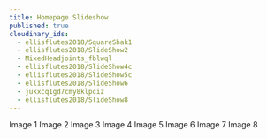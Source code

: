 ```yaml
---
title: Homepage Slideshow
published: true
cloudinary_ids:
  - ellisflutes2018/SquareShak1
  - ellisflutes2018/SlideShow2
  - MixedHeadjoints_fblwql
  - ellisflutes2018/SlideShow4c
  - ellisflutes2018/SlideShow5c
  - ellisflutes2018/SlideShow6
  - jukxcq1gd7cmy8klpciz
  - ellisflutes2018/SlideShow8
---
```


Image 1
Image 2
Image 3
Image 4
Image 5
Image 6
Image 7
Image 8
